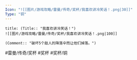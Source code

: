 ```yaml
---
Icon: "![[图片/游戏攻略/雷曼/传奇/奖杯/我喜欢讲冷笑话！.png|30]]"
Type: "铜"
---
```

```ad-common-bronze-trophy
title: (Title:: "我喜欢讲冷笑话！")
![[图片/游戏攻略/雷曼/传奇/奖杯/我喜欢讲冷笑话！.png|100]]

(Comment:: "破坏5个敌人的降落伞而让他们掉落。")
```

#雷曼/传奇/奖杯 #奖杯 #奖杯/铜
